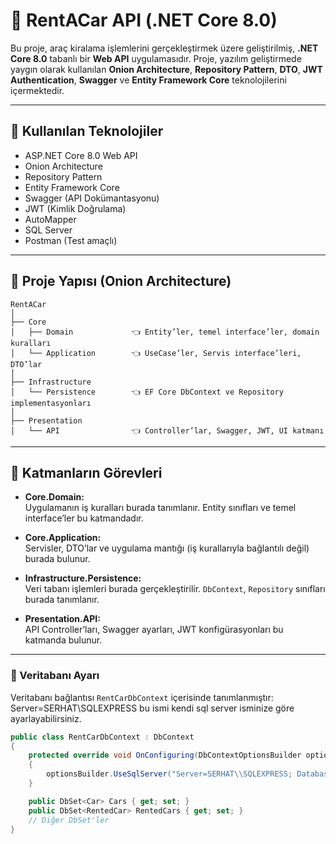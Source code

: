 
# 🚗 RentACar API (.NET Core 8.0)

Bu proje, araç kiralama işlemlerini gerçekleştirmek üzere geliştirilmiş, **.NET Core 8.0** tabanlı bir **Web API** uygulamasıdır. Proje, yazılım geliştirmede yaygın olarak kullanılan **Onion Architecture**, **Repository Pattern**, **DTO**, **JWT Authentication**, **Swagger** ve **Entity Framework Core** teknolojilerini içermektedir.

---

## 🚀 Kullanılan Teknolojiler

- ASP.NET Core 8.0 Web API
- Onion Architecture
- Repository Pattern
- Entity Framework Core
- Swagger (API Dokümantasyonu)
- JWT (Kimlik Doğrulama)
- AutoMapper
- SQL Server
- Postman (Test amaçlı)

---

## 📁 Proje Yapısı (Onion Architecture)

```
RentACar
│
├── Core
│   ├── Domain             👈 Entity’ler, temel interface’ler, domain kuralları
│   └── Application        👈 UseCase’ler, Servis interface’leri, DTO’lar
│
├── Infrastructure
│   └── Persistence        👈 EF Core DbContext ve Repository implementasyonları
│
├── Presentation
│   └── API                👈 Controller’lar, Swagger, JWT, UI katmanı
```

---

## 🧩 Katmanların Görevleri

- **Core.Domain:**  
  Uygulamanın iş kuralları burada tanımlanır. Entity sınıfları ve temel interface’ler bu katmandadır.

- **Core.Application:**  
  Servisler, DTO’lar ve uygulama mantığı (iş kurallarıyla bağlantılı değil) burada bulunur.

- **Infrastructure.Persistence:**  
  Veri tabanı işlemleri burada gerçekleştirilir. `DbContext`, `Repository` sınıfları burada tanımlanır.

- **Presentation.API:**  
  API Controller’ları, Swagger ayarları, JWT konfigürasyonları bu katmanda bulunur.

---

### 💾 Veritabanı Ayarı

Veritabanı bağlantısı `RentCarDbContext` içerisinde tanımlanmıştır:
Server=SERHAT\\SQLEXPRESS bu ismi kendi sql server isminize göre ayarlayabilirsiniz.
```csharp
public class RentCarDbContext : DbContext
{
    protected override void OnConfiguring(DbContextOptionsBuilder optionsBuilder)
    {
        optionsBuilder.UseSqlServer("Server=SERHAT\\SQLEXPRESS; Database=RentedCarDb; Trusted_Connection=True; TrustServerCertificate=True;");
    }

    public DbSet<Car> Cars { get; set; }
    public DbSet<RentedCar> RentedCars { get; set; }
    // Diğer DbSet'ler
}
```
